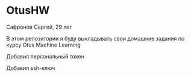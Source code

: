 # OtusHW

Сафронов Сергей, 29 лет

В этом репозитории я буду выкладывать свои домашние задания по курсу Otus Machine Learning

Добавил персональный токен

Добавил ssh-ключ